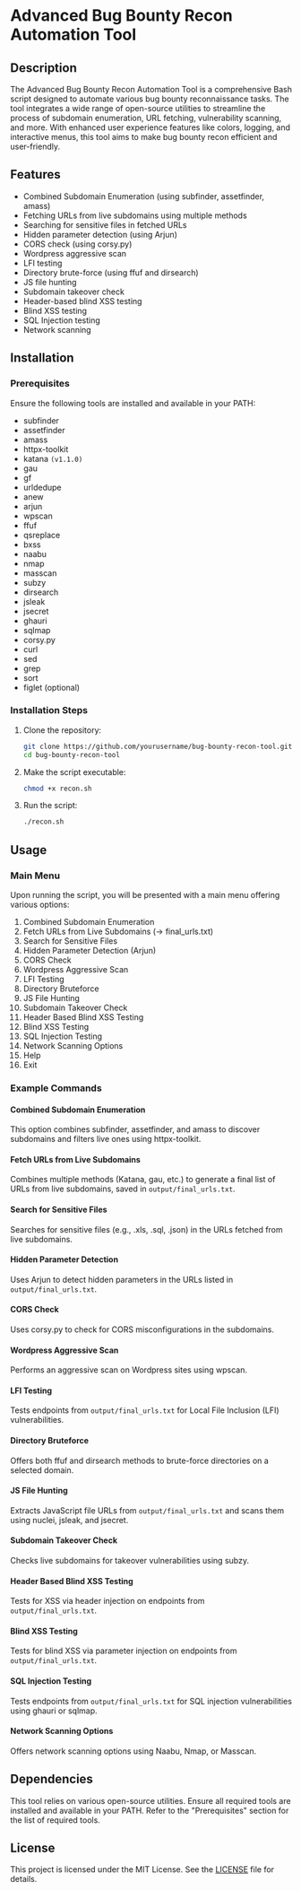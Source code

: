 # Advanced Bug Bounty Recon Automation Tool

## Description

The Advanced Bug Bounty Recon Automation Tool is a comprehensive Bash script designed to automate various bug bounty reconnaissance tasks. The tool integrates a wide range of open-source utilities to streamline the process of subdomain enumeration, URL fetching, vulnerability scanning, and more. With enhanced user experience features like colors, logging, and interactive menus, this tool aims to make bug bounty recon efficient and user-friendly.

## Features

- Combined Subdomain Enumeration (using subfinder, assetfinder, amass)
- Fetching URLs from live subdomains using multiple methods
- Searching for sensitive files in fetched URLs
- Hidden parameter detection (using Arjun)
- CORS check (using corsy.py)
- Wordpress aggressive scan
- LFI testing
- Directory brute-force (using ffuf and dirsearch)
- JS file hunting
- Subdomain takeover check
- Header-based blind XSS testing
- Blind XSS testing
- SQL Injection testing
- Network scanning

## Installation

### Prerequisites

Ensure the following tools are installed and available in your PATH:

- subfinder
- assetfinder
- amass
- httpx-toolkit
- katana `(v1.1.0)`
- gau
- gf
- urldedupe
- anew
- arjun
- wpscan
- ffuf
- qsreplace
- bxss
- naabu
- nmap
- masscan
- subzy
- dirsearch
- jsleak
- jsecret
- ghauri
- sqlmap
- corsy.py
- curl
- sed
- grep
- sort
- figlet (optional)

### Installation Steps

1. Clone the repository:
   ```bash
   git clone https://github.com/yourusername/bug-bounty-recon-tool.git
   cd bug-bounty-recon-tool
   ```

2. Make the script executable:
   ```bash
   chmod +x recon.sh
   ```

3. Run the script:
   ```bash
   ./recon.sh
   ```

## Usage

### Main Menu

Upon running the script, you will be presented with a main menu offering various options:

1. Combined Subdomain Enumeration
2. Fetch URLs from Live Subdomains (→ final_urls.txt)
3. Search for Sensitive Files
4. Hidden Parameter Detection (Arjun)
5. CORS Check
6. Wordpress Aggressive Scan
7. LFI Testing
8. Directory Bruteforce
9. JS File Hunting
10. Subdomain Takeover Check
11. Header Based Blind XSS Testing
12. Blind XSS Testing
13. SQL Injection Testing
14. Network Scanning Options
15. Help
16. Exit

### Example Commands

#### Combined Subdomain Enumeration

This option combines subfinder, assetfinder, and amass to discover subdomains and filters live ones using httpx-toolkit.

#### Fetch URLs from Live Subdomains

Combines multiple methods (Katana, gau, etc.) to generate a final list of URLs from live subdomains, saved in `output/final_urls.txt`.

#### Search for Sensitive Files

Searches for sensitive files (e.g., .xls, .sql, .json) in the URLs fetched from live subdomains.

#### Hidden Parameter Detection

Uses Arjun to detect hidden parameters in the URLs listed in `output/final_urls.txt`.

#### CORS Check

Uses corsy.py to check for CORS misconfigurations in the subdomains.

#### Wordpress Aggressive Scan

Performs an aggressive scan on Wordpress sites using wpscan.

#### LFI Testing

Tests endpoints from `output/final_urls.txt` for Local File Inclusion (LFI) vulnerabilities.

#### Directory Bruteforce

Offers both ffuf and dirsearch methods to brute-force directories on a selected domain.

#### JS File Hunting

Extracts JavaScript file URLs from `output/final_urls.txt` and scans them using nuclei, jsleak, and jsecret.

#### Subdomain Takeover Check

Checks live subdomains for takeover vulnerabilities using subzy.

#### Header Based Blind XSS Testing

Tests for XSS via header injection on endpoints from `output/final_urls.txt`.

#### Blind XSS Testing

Tests for blind XSS via parameter injection on endpoints from `output/final_urls.txt`.

#### SQL Injection Testing

Tests endpoints from `output/final_urls.txt` for SQL injection vulnerabilities using ghauri or sqlmap.

#### Network Scanning Options

Offers network scanning options using Naabu, Nmap, or Masscan.

## Dependencies

This tool relies on various open-source utilities. Ensure all required tools are installed and available in your PATH. Refer to the "Prerequisites" section for the list of required tools.

## License

This project is licensed under the MIT License. See the [LICENSE](LICENSE) file for details.
```` ▋
